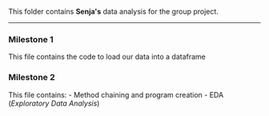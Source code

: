 This folder contains **Senja's** data analysis for the group project.

---

### Milestone 1 ###
This file contains the code to load our data into a dataframe

### Milestone 2 ###
This file contains: 
    - Method chaining and program creation
    - EDA (*Exploratory Data Analysis*)